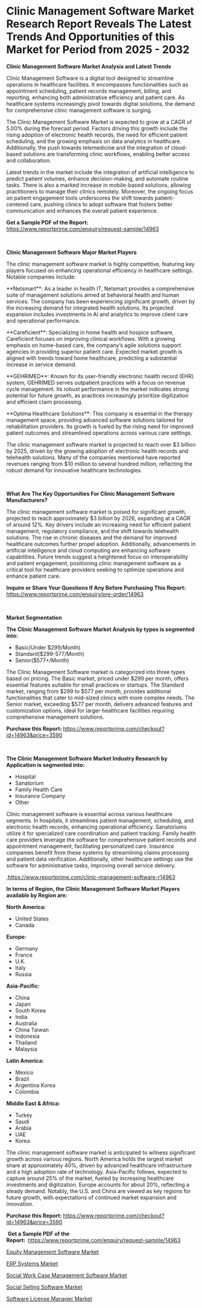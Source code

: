 <p><h1>Clinic Management Software Market Research Report Reveals The Latest Trends And Opportunities of this Market for Period from 2025 - 2032</h1></p><p><strong>Clinic Management Software Market Analysis and Latest Trends</strong></p>
<p><p>Clinic Management Software is a digital tool designed to streamline operations in healthcare facilities. It encompasses functionalities such as appointment scheduling, patient records management, billing, and reporting, enhancing both administrative efficiency and patient care. As healthcare systems increasingly pivot towards digital solutions, the demand for comprehensive clinic management software is surging.</p><p>The Clinic Management Software Market is expected to grow at a CAGR of 5.00% during the forecast period. Factors driving this growth include the rising adoption of electronic health records, the need for efficient patient scheduling, and the growing emphasis on data analytics in healthcare. Additionally, the push towards telemedicine and the integration of cloud-based solutions are transforming clinic workflows, enabling better access and collaboration.</p><p>Latest trends in the market include the integration of artificial intelligence to predict patient volumes, enhance decision-making, and automate routine tasks. There is also a marked increase in mobile-based solutions, allowing practitioners to manage their clinics remotely. Moreover, the ongoing focus on patient engagement tools underscores the shift towards patient-centered care, pushing clinics to adopt software that fosters better communication and enhances the overall patient experience.</p></p>
<p><strong>Get a Sample PDF of the Report:&nbsp;</strong> <a href="https://www.reportprime.com/enquiry/request-sample/14963?utm_campaign=28&utm_medium=2&utm_source=Github&utm_content=ia&utm_term=20032025&utm_id=clinic-management-software">https://www.reportprime.com/enquiry/request-sample/14963</a></p>
<p>&nbsp;</p>
<p><strong>Clinic Management Software Major Market Players</strong></p>
<p><p>The clinic management software market is highly competitive, featuring key players focused on enhancing operational efficiency in healthcare settings. Notable companies include:</p><p>**Netsmart**: As a leader in health IT, Netsmart provides a comprehensive suite of management solutions aimed at behavioral health and human services. The company has been experiencing significant growth, driven by the increasing demand for integrated health solutions. Its projected expansion includes investments in AI and analytics to improve client care and operational performance.</p><p>**Careficient**: Specializing in home health and hospice software, Careficient focuses on improving clinical workflows. With a growing emphasis on home-based care, the company’s agile solutions support agencies in providing superior patient care. Expected market growth is aligned with trends toward home healthcare, predicting a substantial increase in service demand.</p><p>**GEHRIMED**: Known for its user-friendly electronic health record (EHR) system, GEHRIMED serves outpatient practices with a focus on revenue cycle management. Its robust performance in the market indicates strong potential for future growth, as practices increasingly prioritize digitization and efficient claim processing.</p><p>**Optima Healthcare Solutions**: This company is essential in the therapy management space, providing advanced software solutions tailored for rehabilitation providers. Its growth is fueled by the rising need for improved patient outcomes and streamlined operations across various care settings.</p><p>The clinic management software market is projected to reach over $3 billion by 2025, driven by the growing adoption of electronic health records and telehealth solutions. Many of the companies mentioned have reported revenues ranging from $10 million to several hundred million, reflecting the robust demand for innovative healthcare technologies.</p></p>
<p>&nbsp;</p>
<p><strong>What Are The Key Opportunities For Clinic Management Software Manufacturers?</strong></p>
<p><p>The clinic management software market is poised for significant growth, projected to reach approximately $3 billion by 2026, expanding at a CAGR of around 12%. Key drivers include an increasing need for efficient patient management, regulatory compliance, and the shift towards telehealth solutions. The rise in chronic diseases and the demand for improved healthcare outcomes further propel adoption. Additionally, advancements in artificial intelligence and cloud computing are enhancing software capabilities. Future trends suggest a heightened focus on interoperability and patient engagement, positioning clinic management software as a critical tool for healthcare providers seeking to optimize operations and enhance patient care.</p></p>
<p><strong>Inquire or Share Your Questions If Any Before Purchasing This Report:</strong> <a href="https://www.reportprime.com/enquiry/pre-order/14963?utm_campaign=28&utm_medium=2&utm_source=Github&utm_content=ia&utm_term=20032025&utm_id=clinic-management-software">https://www.reportprime.com/enquiry/pre-order/14963</a></p>
<p>&nbsp;</p>
<p><strong>Market Segmentation</strong></p>
<p><strong>The Clinic Management Software Market Analysis by types is segmented into:</strong></p>
<p><ul><li>Basic(Under $299/Month)</li><li>Standard($299-577/Month)</li><li>Senior($577+/Month)</li></ul></p>
<p><p>The Clinic Management Software market is categorized into three types based on pricing. The Basic market, priced under $299 per month, offers essential features suitable for small practices or startups. The Standard market, ranging from $299 to $577 per month, provides additional functionalities that cater to mid-sized clinics with more complex needs. The Senior market, exceeding $577 per month, delivers advanced features and customization options, ideal for larger healthcare facilities requiring comprehensive management solutions.</p></p>
<p><strong>Purchase this Report:&nbsp;</strong><a href="https://www.reportprime.com/checkout?id=14963&price=3590&utm_campaign=28&utm_medium=2&utm_source=Github&utm_content=ia&utm_term=20032025&utm_id=clinic-management-software">https://www.reportprime.com/checkout?id=14963&price=3590</a></p>
<p>&nbsp;</p>
<p><strong>The Clinic Management Software Market Industry Research by Application is segmented into:</strong></p>
<p><ul><li>Hospital</li><li>Sanatorium</li><li>Family Health Care</li><li>Insurance Company</li><li>Other</li></ul></p>
<p><p>Clinic management software is essential across various healthcare segments. In hospitals, it streamlines patient management, scheduling, and electronic health records, enhancing operational efficiency. Sanatoriums utilize it for specialized care coordination and patient tracking. Family health care providers leverage the software for comprehensive patient records and appointment management, facilitating personalized care. Insurance companies benefit from these systems by streamlining claims processing and patient data verification. Additionally, other healthcare settings use the software for administrative tasks, improving overall service delivery.</p></p>
<p><a href="https://www.reportprime.com/clinic-management-software-r14963?utm_campaign=28&utm_medium=2&utm_source=Github&utm_content=ia&utm_term=20032025&utm_id=clinic-management-software">&nbsp;https://www.reportprime.com/clinic-management-software-r14963</a></p>
<p><strong>In terms of Region, the Clinic Management Software Market Players available by Region are:</strong></p>
<p>
    <p> <strong> North America: </strong>
        <ul>
            <li>United States</li>
            <li>Canada</li>
        </ul>
        </p> 
    <p> <strong> Europe: </strong>
        <ul>
            <li>Germany</li>
            <li>France</li>
            <li>U.K.</li>
            <li>Italy</li>
            <li>Russia</li>
        </ul>
        </p> 
    <p> <strong> Asia-Pacific: </strong>
        <ul>
            <li>China</li>
            <li>Japan</li>
            <li>South Korea</li>
            <li>India</li>
            <li>Australia</li>
            <li>China Taiwan</li>
            <li>Indonesia</li>
            <li>Thailand</li>
            <li>Malaysia</li>
        </ul>
        </p> 
    <p> <strong> Latin America: </strong>
        <ul>
            <li>Mexico</li>
            <li>Brazil</li>
            <li>Argentina Korea</li>
            <li>Colombia</li>
        </ul>
        </p> 
    <p> <strong> Middle East & Africa: </strong>
        <ul>
            <li>Turkey</li>
            <li>Saudi</li>
            <li>Arabia</li>
            <li>UAE</li>
            <li>Korea</li>
        </ul>
    </p>
    </p>
<p><p>The clinic management software market is anticipated to witness significant growth across various regions. North America holds the largest market share at approximately 40%, driven by advanced healthcare infrastructure and a high adoption rate of technology. Asia-Pacific follows, expected to capture around 25% of the market, fueled by increasing healthcare investments and digitization. Europe accounts for about 20%, reflecting a steady demand. Notably, the U.S. and China are viewed as key regions for future growth, with expectations of continued market expansion and innovation.</p></p>
<p><strong>Purchase this Report: </strong><a href="https://www.reportprime.com/checkout?id=14963&price=3590&utm_campaign=28&utm_medium=2&utm_source=Github&utm_content=ia&utm_term=20032025&utm_id=clinic-management-software">https://www.reportprime.com/checkout?id=14963&price=3590</a></p>
<p>&nbsp;<strong>Get a Sample PDF of the Report:&nbsp;&nbsp;</strong><a href="https://www.reportprime.com/enquiry/request-sample/14963?utm_campaign=28&utm_medium=2&utm_source=Github&utm_content=ia&utm_term=20032025&utm_id=clinic-management-software">https://www.reportprime.com/enquiry/request-sample/14963</a></p>
<p><strong></strong></p>
<p><p><a href="https://github.com/hunanuzmez/Market-Research-Report-List-1/blob/main/equity-management-software-market.md?utm_campaign=28&utm_medium=2&utm_source=Github&utm_content=ia&utm_term=20032025&utm_id=clinic-management-software">Equity Management Software Market</a></p><p><a href="https://github.com/chikenmhamdi/Market-Research-Report-List-1/blob/main/erp-systems-market.md?utm_campaign=28&utm_medium=2&utm_source=Github&utm_content=ia&utm_term=20032025&utm_id=clinic-management-software">ERP Systems Market</a></p><p><a href="https://github.com/benhaeneye/Market-Research-Report-List-1/blob/main/social-work-case-management-software-market.md?utm_campaign=28&utm_medium=2&utm_source=Github&utm_content=ia&utm_term=20032025&utm_id=clinic-management-software">Social Work Case Management Software Market</a></p><p><a href="https://github.com/mriwacraane/Market-Research-Report-List-1/blob/main/social-selling-software-market.md?utm_campaign=28&utm_medium=2&utm_source=Github&utm_content=ia&utm_term=20032025&utm_id=clinic-management-software">Social Selling Software Market</a></p><p><a href="https://github.com/semiensamuel72378/Market-Research-Report-List-1/blob/main/software-license-manager-market.md?utm_campaign=28&utm_medium=2&utm_source=Github&utm_content=ia&utm_term=20032025&utm_id=clinic-management-software">Software License Manager Market</a></p></p>
